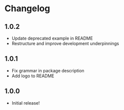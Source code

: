 # Changelog

<!-- The order of list items should be: Critical/Fixes, New, Update, Remove, Underpinnings -->
<!-- ## UNRELEASED -->

## 1.0.2

* Update deprecated example in README
* Restructure and improve development underpinnings

## 1.0.1

* Fix grammar in package description
* Add logo to README

## 1.0.0

* Initial release!

